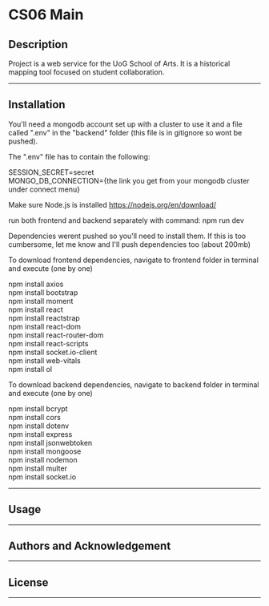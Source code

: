 # CS06 Main
## Description
>

Project is a web service for the UoG School of Arts. It is a historical mapping tool focused on student collaboration.

---
## Installation
>
You'll need a mongodb account set up with a cluster to use it and a file called ".env" in the "backend" folder (this file is in gitignore so wont be pushed).  

 

The ".env" file has to contain the following:  
 
SESSION_SECRET=secret  
MONGO_DB_CONNECTION={the link you get from your mongodb cluster under connect menu}

 

Make sure Node.js is installed https://nodejs.org/en/download/  

 

run both frontend and backend separately with command: npm run dev  

 

Dependencies werent pushed so you'll need to install them. If this is too cumbersome, let me know and I'll push dependencies too (about 200mb)  

 

To download frontend dependencies, navigate to frontend folder in terminal and execute (one by one)  
 

npm install axios  
npm install bootstrap  
npm install moment  
npm install react  
npm install reactstrap  
npm install react-dom  
npm install react-router-dom  
npm install react-scripts  
npm install socket.io-client  
npm install web-vitals  
npm install ol  


To download backend dependencies, navigate to backend folder in terminal and execute (one by one)   


npm install bcrypt   
npm install cors  
npm install dotenv  
npm install express  
npm install jsonwebtoken     
npm install mongoose  
npm install nodemon  
npm install multer  
npm install socket.io  


---
## Usage
>
---
## Authors and Acknowledgement
>
---
## License
>
---
